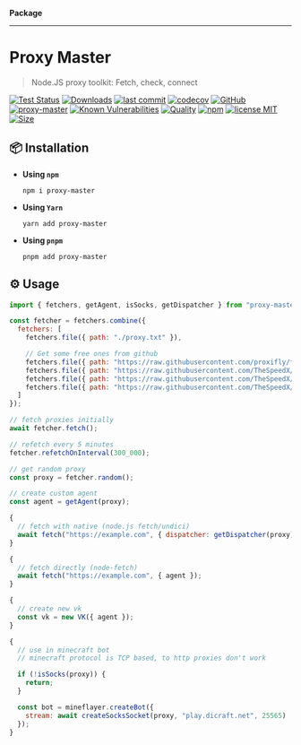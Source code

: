 **Package**

***

# Proxy Master

> Node.JS proxy toolkit: Fetch, check, connect

[![Test Status](https://github.com/AlexXanderGrib/proxy-master/actions/workflows/test.yml/badge.svg)](https://github.com/AlexXanderGrib/proxy-master)
[![Downloads](https://img.shields.io/npm/dt/proxy-master.svg)](https://npmjs.com/package/proxy-master)
[![last commit](https://img.shields.io/github/last-commit/AlexXanderGrib/proxy-master.svg)](https://github.com/AlexXanderGrib/proxy-master)
[![codecov](https://img.shields.io/codecov/c/github/AlexXanderGrib/proxy-master/main.svg)](https://codecov.io/gh/AlexXanderGrib/proxy-master)
[![GitHub](https://img.shields.io/github/stars/AlexXanderGrib/proxy-master.svg)](https://github.com/AlexXanderGrib/proxy-master)
[![proxy-master](https://snyk.io/advisor/npm-package/proxy-master/badge.svg)](https://snyk.io/advisor/npm-package/proxy-master)
[![Known Vulnerabilities](https://snyk.io/test/npm/proxy-master/badge.svg)](https://snyk.io/test/npm/proxy-master)
[![Quality](https://img.shields.io/npms-io/quality-score/proxy-master.svg?label=quality%20%28npms.io%29&)](https://npms.io/search?q=proxy-master)
[![npm](https://img.shields.io/npm/v/proxy-master.svg)](https://npmjs.com/package/proxy-master)
[![license MIT](https://img.shields.io/npm/l/proxy-master.svg)](https://github.com/AlexXanderGrib/proxy-master/blob/main/LICENSE.txt)
[![Size](https://img.shields.io/bundlephobia/minzip/proxy-master)](https://bundlephobia.com/package/proxy-master)

## 📦 Installation

- **Using `npm`**
  ```shell
  npm i proxy-master
  ```
- **Using `Yarn`**
  ```shell
  yarn add proxy-master
  ```
- **Using `pnpm`**
  ```shell
  pnpm add proxy-master
  ```

## ⚙️ Usage

```javascript
import { fetchers, getAgent, isSocks, getDispatcher } from "proxy-master";

const fetcher = fetchers.combine({
  fetchers: [
    fetchers.file({ path: "./proxy.txt" }),

    // Get some free ones from github
    fetchers.file({ path: "https://raw.githubusercontent.com/proxifly/free-proxy-list/main/proxies/all/data.txt" }),
    fetchers.file({ path: "https://raw.githubusercontent.com/TheSpeedX/PROXY-List/master/http.txt", defaultProxyType: "http" }),
    fetchers.file({ path: "https://raw.githubusercontent.com/TheSpeedX/PROXY-List/master/socks4.txt", defaultProxyType: "socks4" }),
    fetchers.file({ path: "https://raw.githubusercontent.com/TheSpeedX/PROXY-List/master/socks5.txt", defaultProxyType: "socks5" }),
  ]
});

// fetch proxies initially
await fetcher.fetch();

// refetch every 5 minutes
fetcher.refetchOnInterval(300_000);

// get random proxy
const proxy = fetcher.random();

// create custom agent
const agent = getAgent(proxy);

{
  // fetch with native (node.js fetch/undici)
  await fetch("https://example.com", { dispatcher: getDispatcher(proxy) })
}

{
  // fetch directly (node-fetch)
  await fetch("https://example.com", { agent });
}

{
  // create new vk
  const vk = new VK({ agent });
}

{
  // use in minecraft bot
  // minecraft protocol is TCP based, to http proxies don't work

  if (!isSocks(proxy)) {
    return;
  }

  const bot = mineflayer.createBot({
    stream: await createSocksSocket(proxy, "play.dicraft.net", 25565)
  });
}
```
